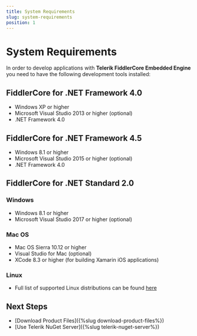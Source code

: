 ```yaml
---
title: System Requirements
slug: system-requirements
position: 1
---
```


# System Requirements

In order to develop applications with **Telerik FiddlerCore Embedded Engine** you need to have the following development tools installed:

## FiddlerCore for .NET Framework 4.0

- Windows XP or higher
- Microsoft Visual Studio 2013 or higher (optional)
- .NET Framework 4.0

## FiddlerCore for .NET Framework 4.5

- Windows 8.1 or higher
- Microsoft Visual Studio 2015 or higher (optional)
- .NET Framework 4.0

## FiddlerCore for .NET Standard 2.0

### Windows

- Windows 8.1 or higher
- Microsoft Visual Studio 2017 or higher (optional)

### Mac OS

- Mac OS Sierra 10.12 or higher
- Visual Studio for Mac (optional)
- XCode 8.3 or higher (for building Xamarin iOS applications)

### Linux

- Full list of supported Linux distributions can be found [here](https://docs.microsoft.com/en-us/dotnet/core/linux-prerequisites?tabs=netcore21#linux-distribution-dependencies)

## Next Steps

* [Download Product Files]({%slug download-product-files%})
* [Use Telerik NuGet Server]({%slug telerik-nuget-server%})